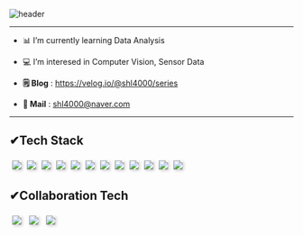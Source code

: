 ![header](https://capsule-render.vercel.app/api?type=Venom&height=200&text=Welcome!%20👋&fontSize=70&animation=fadeIn&color=0:8871e5,100:b678c4&stroke=b678c4)


-------------
- 📊 I’m currently learning Data Analysis
- 💻 I’m interesed in Computer Vision, Sensor Data

- **🗒️ Blog** : https://velog.io/@shl4000/series
- **💌 Mail** : shl4000@naver.com
--------------


## ✔︎Tech Stack
<div style="display: flex; flex-wrap: wrap; align-items: center;">
  <img src="https://img.shields.io/badge/Python-3776AB?style=for-the-badge&logo=Python&logoColor=white" style="margin: 5px; box-shadow: 2px 2px 5px rgba(0, 0, 0, 0.2);">
  <img src="https://img.shields.io/badge/PyTorch-EE4C2C?style=for-the-badge&logo=PyTorch&logoColor=white" style="margin: 5px; box-shadow: 2px 2px 5px rgba(0, 0, 0, 0.2);">
  <img src="https://img.shields.io/badge/TensorFlow-FF6F00?style=for-the-badge&logo=TensorFlow&logoColor=white" style="margin: 5px; box-shadow: 2px 2px 5px rgba(0, 0, 0, 0.2);">
  <img src="https://img.shields.io/badge/MATLAB-0076A8?style=for-the-badge&logo=MATLAB&logoColor=white" style="margin: 5px; box-shadow: 2px 2px 5px rgba(0, 0, 0, 0.2);">
  <img src="https://img.shields.io/badge/Tableau-E97627?style=for-the-badge&logo=Tableau&logoColor=white" style="margin: 5px; box-shadow: 2px 2px 5px rgba(0, 0, 0, 0.2);">
  <img src="https://img.shields.io/badge/MySQL-4479A1?style=for-the-badge&logo=MySQL&logoColor=white" style="margin: 5px; box-shadow: 2px 2px 5px rgba(0, 0, 0, 0.2);">
  <img src="https://img.shields.io/badge/R-276DC3?style=for-the-badge&logo=R&logoColor=white" style="margin: 5px; box-shadow: 2px 2px 5px rgba(0, 0, 0, 0.2);">
  <img src="https://img.shields.io/badge/Pandas-150458?style=for-the-badge&logo=Pandas&logoColor=white" style="margin: 5px; box-shadow: 2px 2px 5px rgba(0, 0, 0, 0.2);">
  <img src="https://img.shields.io/badge/NumPy-013243?style=for-the-badge&logo=NumPy&logoColor=white" style="margin: 5px; box-shadow: 2px 2px 5px rgba(0, 0, 0, 0.2);">
  <img src="https://img.shields.io/badge/Jupyter-F37626?style=for-the-badge&logo=Jupyter&logoColor=white" style="margin: 5px; box-shadow: 2px 2px 5px rgba(0, 0, 0, 0.2);">
  <img src="https://img.shields.io/badge/VS%20Code-007ACC?style=for-the-badge&logo=Visual%20Studio%20Code&logoColor=white" style="margin: 5px; box-shadow: 2px 2px 5px rgba(0, 0, 0, 0.2);">
  <img src="https://img.shields.io/badge/Figma-F24E1E?style=for-the-badge&logo=Figma&logoColor=white" style="margin: 5px; box-shadow: 2px 2px 5px rgba(0, 0, 0, 0.2);">
</div>

## ✔︎Collaboration Tech
<img src="https://img.shields.io/badge/Notion-000000?style=for-the-badge&logo=Notion&logoColor=white" style="margin: 5px; box-shadow: 2px 2px 5px rgba(0, 0, 0, 0.2);">&nbsp;<img src="https://img.shields.io/badge/Slack-4A154B?style=for-the-badge&logo=Slack&logoColor=white" style="margin: 5px; box-shadow: 2px 2px 5px rgba(0, 0, 0, 0.2);">&nbsp;<img src="https://img.shields.io/badge/Canva-00C4CC?style=for-the-badge&logo=Canva&logoColor=white" style="margin: 5px; box-shadow: 2px 2px 5px rgba(0, 0, 0, 0.2);">
